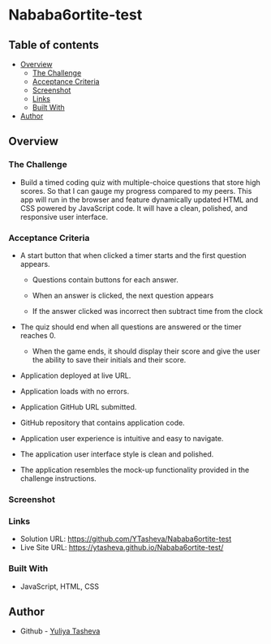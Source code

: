 # Nababa6ortite-test

## Table of contents

- [Overview](#overview)
  - [The Challenge](#the-challenge)
  - [Acceptance Criteria](#acceptance-criteria)
  - [Screenshot](#screenshot)
  - [Links](#links)
  - [Built With](#built-with)
- [Author](#author)

## Overview

### The Challenge
  
-  Build a timed coding quiz with multiple-choice questions that store high scores. So that I can gauge my progress compared to my peers. This app will run in the browser and feature dynamically updated HTML and CSS powered by JavaScript code. It will have a clean, polished, and responsive user interface. 
  
### Acceptance Criteria

* A start button that when clicked a timer starts and the first question appears.
 
  * Questions contain buttons for each answer.
    
  * When an answer is clicked, the next question appears
   
  * If the answer clicked was incorrect then subtract time from the clock

* The quiz should end when all questions are answered or the timer reaches 0.

  * When the game ends, it should display their score and give the user the ability to save their initials and their score.

* Application deployed at live URL.

* Application loads with no errors.

* Application GitHub URL submitted.

* GitHub repository that contains application code.

* Application user experience is intuitive and easy to navigate.

* The application user interface style is clean and polished.

* The application resembles the mock-up functionality provided in the challenge instructions.
 
### Screenshot



### Links

- Solution URL: https://github.com/YTasheva/Nababa6ortite-test
- Live Site URL: https://ytasheva.github.io/Nababa6ortite-test/
  
### Built With

- JavaScript, HTML, CSS

## Author

- Github - [Yuliya Tasheva](https://github.com/YTasheva)
